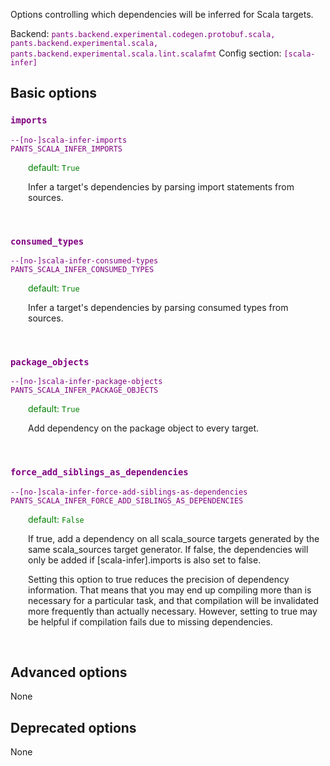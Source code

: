 
Options controlling which dependencies will be inferred for Scala targets.

Backend: <span style="color: purple"><code>pants.backend.experimental.codegen.protobuf.scala, pants.backend.experimental.scala, pants.backend.experimental.scala.lint.scalafmt</code></span>
Config section: <span style="color: purple"><code>[scala-infer]</code></span>

## Basic options

<div style="color: purple">

### `imports`

  <code>--[no-]scala-infer-imports</code><br>
  <code>PANTS_SCALA_INFER_IMPORTS</code><br>
</div>
<div style="padding-left: 2em;">
<span style="color: green">default: <code>True</code></span>

<br>

Infer a target's dependencies by parsing import statements from sources.
</div>
<br>

<div style="color: purple">

### `consumed_types`

  <code>--[no-]scala-infer-consumed-types</code><br>
  <code>PANTS_SCALA_INFER_CONSUMED_TYPES</code><br>
</div>
<div style="padding-left: 2em;">
<span style="color: green">default: <code>True</code></span>

<br>

Infer a target's dependencies by parsing consumed types from sources.
</div>
<br>

<div style="color: purple">

### `package_objects`

  <code>--[no-]scala-infer-package-objects</code><br>
  <code>PANTS_SCALA_INFER_PACKAGE_OBJECTS</code><br>
</div>
<div style="padding-left: 2em;">
<span style="color: green">default: <code>True</code></span>

<br>

Add dependency on the package object to every target.
</div>
<br>

<div style="color: purple">

### `force_add_siblings_as_dependencies`

  <code>--[no-]scala-infer-force-add-siblings-as-dependencies</code><br>
  <code>PANTS_SCALA_INFER_FORCE_ADD_SIBLINGS_AS_DEPENDENCIES</code><br>
</div>
<div style="padding-left: 2em;">
<span style="color: green">default: <code>False</code></span>

<br>

If true, add a dependency on all scala_source targets generated by the same scala_sources target generator. If false, the dependencies will only be added if [scala-infer].imports is also set to false.

Setting this option to true reduces the precision of dependency information. That means that you may end up compiling more than is necessary for a particular task, and that compilation will be invalidated more frequently than actually necessary. However, setting to true may be helpful if compilation fails due to missing dependencies.
</div>
<br>


## Advanced options

None

## Deprecated options

None


